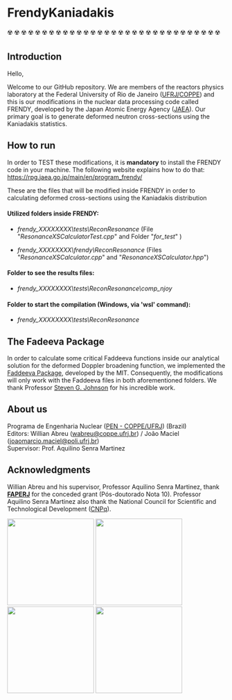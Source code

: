 # FrendyKaniadakis
:radioactive: :radioactive: :radioactive: :radioactive: :radioactive: :radioactive: :radioactive: :radioactive: :radioactive: :radioactive: :radioactive: :radioactive: :radioactive: :radioactive: :radioactive: :radioactive: :radioactive: :radioactive: :radioactive: :radioactive: :radioactive: :radioactive: :radioactive: :radioactive: :radioactive: :radioactive: :radioactive: :radioactive: :radioactive: :radioactive: :radioactive:  

## Introduction

Hello, 


Welcome to our GitHub repository. We are members of the reactors physics laboratory at the Federal University of Rio de Janeiro ([UFRJ/COPPE](https://www.coppe.ufrj.br/en)) and this is our modifications in the nuclear data processing code called FRENDY, developed by the Japan Atomic Energy Agency ([JAEA](https://www.jaea.go.jp/english/)). Our primary goal is to generate deformed neutron cross-sections using the Kaniadakis statistics.

## How to run

In order to TEST these modifications, it is **mandatory** to install the FRENDY code in your machine. The following website explains how to do that:
https://rpg.jaea.go.jp/main/en/program_frendy/

These are the files that will be modified inside FRENDY
in order to calculating deformed cross-sections using the Kaniadakis distribution

#### Utilized folders inside FRENDY:

* _frendy_XXXXXXXX\tests\ReconResonance_ (File "_ResonanceXSCalculatorTest.cpp_" and Folder "_for_test_" )

* _frendy_XXXXXXXX\frendy\ReconResonance_ (Files "_ResonanceXSCalculator.cpp_" and "_ResonanceXSCalculator.hpp_")


#### Folder to see the results files:

* _frendy_XXXXXXXX\tests\ReconResonance\comp_njoy_

#### Folder to start the compilation (Windows, via 'wsl' command):

* _frendy_XXXXXXXX\tests\ReconResonance_


## The Fadeeva Package

In order to calculate some critical Faddeeva functions inside our analytical solution for the deformed Doppler broadening function, we implemented the [Faddeeva Package](http://ab-initio.mit.edu/wiki/index.php/Faddeeva_Package), developed by the MIT. Consequently, the modifications will only work with the Faddeeva files in both aforementioned folders. We thank Professor [Steven G. Johnson](https://math.mit.edu/~stevenj/) for his incredible work.


## About us

Programa de Engenharia Nuclear ([PEN - COPPE/UFRJ](http://www.con.ufrj.br/)) (Brazil)    
Editors: Willian Abreu (wabreu@coppe.ufrj.br) / João Maciel (joaomarcio.maciel@poli.ufrj.br)    
Supervisor: Prof. Aquilino Senra Martinez  

## Acknowledgments

Willian Abreu and his supervisor, Professor Aquilino Senra Martinez, thank [**FAPERJ**](https://www.faperj.br/) for the conceded grant (Pós-doutorado Nota 10). Professor Aquilino Senra Martinez also thank the National Council for Scientific and Technological Development ([CNPq](https://www.gov.br/cnpq/pt-br)).

<img src="http://www.con.ufrj.br/wp-content/uploads/2015/07/logo.gif" width="200"> <img src="https://www.faperj.br/downloads/logomarcas/logo.jpg" width="200" style="text-align:center">  <img src="https://upload.wikimedia.org/wikipedia/pt/1/1e/Logo_COPPE_-_UFRJ.jpg" width="200" style="text-align:center"> <img src="https://www.gov.br/cnpq/pt-br/canais_atendimento/identidade-visual/CNPq_v2017_rgb.jpg" width="200" >




